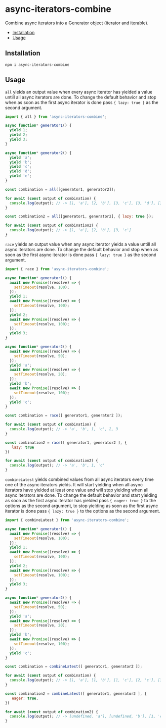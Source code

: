 # async-iterators-combine

Combine async iterators into a Generator object (iterator and iterable).

- [Installation](#installation)
- [Usage](#usage)

## Installation

```
npm i async-iterators-combine
```

## Usage

`all` yields an output value when every async iterator has yielded a value untill all async iterators are done.
To change the default behavior and stop when as soon as the first async iterator is done pass `{ lazy: true }` as the second argument.

```js
import { all } from 'async-iterators-combine';

async function* generator1() {
  yield 1;
  yield 2;
  yield 3;
}

async function* generator2() {
  yield 'a';
  yield 'b';
  yield 'c';
  yield 'd';
  yield 'e';
}

const combination = all([generator1, generator2]);

for await (const output of combination) {
  console.log(output); // -> [1, 'a'], [2, 'b'], [3, 'c'], [3, 'd'], [3, 'e']
}

const combination2 = all([generator1, generator2], { lazy: true });

for await (const output of combination2) {
  console.log(output); // -> [1, 'a'], [2, 'b'], [3, 'c']
}
```

`race` yields an output value when any async iterator yields a value untill all async iterators are done.
To change the default behavior and stop when as soon as the first async iterator is done pass `{ lazy: true }` as the second argument.

```js
import { race } from 'async-iterators-combine';

async function* generator1() {
  await new Promise((resolve) => {
    setTimeout(resolve, 100);
  });
  yield 1;
  await new Promise((resolve) => {
    setTimeout(resolve, 100);
  });
  yield 2;
  await new Promise((resolve) => {
    setTimeout(resolve, 100);
  });
  yield 3;
}

async function* generator2() {
  await new Promise((resolve) => {
    setTimeout(resolve, 50);
  });
  yield 'a';
  await new Promise((resolve) => {
    setTimeout(resolve, 20);
  });
  yield 'b';
  await new Promise((resolve) => {
    setTimeout(resolve, 100);
  });
  yield 'c';
}

const combination = race([ generator1, generator2 ]);

for await (const output of combination) {
  console.log(output); // -> 'a', 'b', 1, 'c', 2, 3
}

const combination2 = race([ generator1, generator2 ], {
   lazy: true
})

for await (const output of combination2) {
  console.log(output); // -> 'a', 'b', 1, 'c'
}
```

`combineLatest` yields combined values from all async iterators every time one of the async iterators yields.
It will start yielding when all async iterators have yielded at least one value and will stop yielding when all async iterators are done.
To change the default behavior and start yielding as soon as the first async iterator has yielded pass `{ eager: true }` to the options as the second argument, to stop yielding as soon as the first async iterator is done pass `{ lazy: true }` to the options as the second argument.

```js
import { combineLatest } from 'async-iterators-combine';

async function* generator1() {
  await new Promise((resolve) => {
    setTimeout(resolve, 100);
  });
  yield 1;
  await new Promise((resolve) => {
    setTimeout(resolve, 100);
  });
  yield 2;
  await new Promise((resolve) => {
    setTimeout(resolve, 100);
  });
  yield 3;
}

async function* generator2() {
  await new Promise((resolve) => {
    setTimeout(resolve, 50);
  });
  yield 'a';
  await new Promise((resolve) => {
    setTimeout(resolve, 20);
  });
  yield 'b';
  await new Promise((resolve) => {
    setTimeout(resolve, 100);
  });
  yield 'c';
}

const combination = combineLatest([ generator1, generator2 ]);

for await (const output of combination) {
  console.log(output); // -> [1, 'a'], [1, 'b'], [1, 'c'], [2, 'c'], [3, 'c']
}

const combination2 = combineLatest([ generator1, generator2 ], {
   eager: true,
})

for await (const output of combination2) {
  console.log(output); // -> [undefined, 'a'], [undefined, 'b'], [1, 'c'], [2, 'c'], [3, 'c']
}
```
